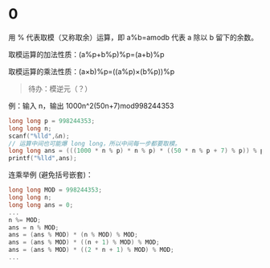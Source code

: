 # 0

用 % 代表取模（又称取余）运算，即 a%b=amodb 代表 a 除以 b 留下的余数。

取模运算的加法性质：(a%p+b%p)%p=(a+b)%p

取模运算的乘法性质：(a×b)%p=((a%p)×(b%p))%p

> 待办：模逆元（？）

例：输入 n，输出 1000n^2(50n+7)mod998244353

```c
long long p = 998244353;
long long n;
scanf("%lld",&n);
// 运算中间也可能爆 long long，所以中间每一步都要取模。
long long ans = (((1000 * n % p) * n % p) * ((50 * n % p + 7) % p)) % p;
printf("%lld",ans);
```

连乘举例 (避免括号嵌套)：

```c
long long MOD = 998244353;
long long n;
long long ans = 0;
...
n %= MOD;
ans = n % MOD;
ans = (ans % MOD) * (n % MOD) % MOD;
ans = (ans % MOD) * ((n + 1) % MOD) % MOD;
ans = (ans % MOD) * ((2 * n + 1) % MOD) % MOD;
...
```
